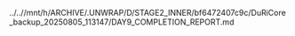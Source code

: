 ../..//mnt/h/ARCHIVE/.UNWRAP/D/STAGE2_INNER/bf6472407c9c/DuRiCore_backup_20250805_113147/DAY9_COMPLETION_REPORT.md